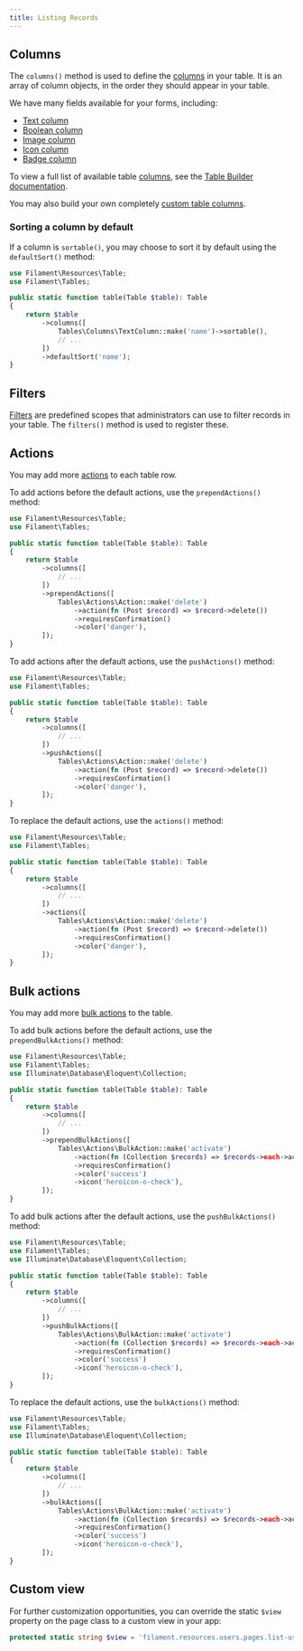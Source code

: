 ```yaml
---
title: Listing Records
---
```


## Columns

The `columns()` method is used to define the [columns](../../tables/columns) in your table. It is an array of column objects, in the order they should appear in your table.

We have many fields available for your forms, including:

- [Text column](../../tables/columns#text-column)
- [Boolean column](../../tables/columns#boolean-column)
- [Image column](../../tables/columns#image-column)
- [Icon column](../../tables/columns#icon-column)
- [Badge column](../../tables/columns#badge-column)

To view a full list of available table [columns](../../tables/columns), see the [Table Builder documentation](../../tables/columns).

You may also build your own completely [custom table columns](../../tables/columns#building-custom-columns).

### Sorting a column by default

If a column is `sortable()`, you may choose to sort it by default using the `defaultSort()` method:

```php
use Filament\Resources\Table;
use Filament\Tables;

public static function table(Table $table): Table
{
    return $table
        ->columns([
            Tables\Columns\TextColumn::make('name')->sortable(),
            // ...
        ])
        ->defaultSort('name');
}
```

## Filters

[Filters](../../tables/filters) are predefined scopes that administrators can use to filter records in your table. The `filters()` method is used to register these.

## Actions

You may add more [actions](../../tables/actions#single-actions) to each table row.

To add actions before the default actions, use the `prependActions()` method:

```php
use Filament\Resources\Table;
use Filament\Tables;

public static function table(Table $table): Table
{
    return $table
        ->columns([
            // ...
        ])
        ->prependActions([
            Tables\Actions\Action::make('delete')
                ->action(fn (Post $record) => $record->delete())
                ->requiresConfirmation()
                ->color('danger'),
        ]);
}
```

To add actions after the default actions, use the `pushActions()` method:

```php
use Filament\Resources\Table;
use Filament\Tables;

public static function table(Table $table): Table
{
    return $table
        ->columns([
            // ...
        ])
        ->pushActions([
            Tables\Actions\Action::make('delete')
                ->action(fn (Post $record) => $record->delete())
                ->requiresConfirmation()
                ->color('danger'),
        ]);
}
```

To replace the default actions, use the `actions()` method:

```php
use Filament\Resources\Table;
use Filament\Tables;

public static function table(Table $table): Table
{
    return $table
        ->columns([
            // ...
        ])
        ->actions([
            Tables\Actions\Action::make('delete')
                ->action(fn (Post $record) => $record->delete())
                ->requiresConfirmation()
                ->color('danger'),
        ]);
}
```

## Bulk actions

You may add more [bulk actions](../../tables/actions#bulk-actions) to the table.

To add bulk actions before the default actions, use the `prependBulkActions()` method:

```php
use Filament\Resources\Table;
use Filament\Tables;
use Illuminate\Database\Eloquent\Collection;

public static function table(Table $table): Table
{
    return $table
        ->columns([
            // ...
        ])
        ->prependBulkActions([
            Tables\Actions\BulkAction::make('activate')
                ->action(fn (Collection $records) => $records->each->activate())
                ->requiresConfirmation()
                ->color('success')
                ->icon('heroicon-o-check'),
        ]);
}
```

To add bulk actions after the default actions, use the `pushBulkActions()` method:

```php
use Filament\Resources\Table;
use Filament\Tables;
use Illuminate\Database\Eloquent\Collection;

public static function table(Table $table): Table
{
    return $table
        ->columns([
            // ...
        ])
        ->pushBulkActions([
            Tables\Actions\BulkAction::make('activate')
                ->action(fn (Collection $records) => $records->each->activate())
                ->requiresConfirmation()
                ->color('success')
                ->icon('heroicon-o-check'),
        ]);
}
```

To replace the default actions, use the `bulkActions()` method:

```php
use Filament\Resources\Table;
use Filament\Tables;
use Illuminate\Database\Eloquent\Collection;

public static function table(Table $table): Table
{
    return $table
        ->columns([
            // ...
        ])
        ->bulkActions([
            Tables\Actions\BulkAction::make('activate')
                ->action(fn (Collection $records) => $records->each->activate())
                ->requiresConfirmation()
                ->color('success')
                ->icon('heroicon-o-check'),
        ]);
}
```

## Custom view

For further customization opportunities, you can override the static `$view` property on the page class to a custom view in your app:

```php
protected static string $view = 'filament.resources.users.pages.list-users';
```
